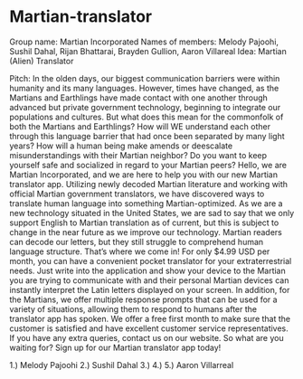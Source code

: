 # Martian-translator
Group name: 
Martian Incorporated
Names of members: 
Melody Pajoohi, Sushil Dahal, Rijan Bhattarai, Brayden Gullion, Aaron Villareal
Idea:
Martian (Alien) Translator

Pitch:
In the olden days, our biggest communication barriers were within humanity and its many languages. However, times have changed, as the Martians and Earthlings have made contact with one another through advanced but private government technology, beginning to integrate our populations and cultures. But what does this mean for the commonfolk of both the Martians and Earthlings? How will WE understand each other through this language barrier that had once been separated by many light years? How will a human being make amends or deescalate misunderstandings with their Martian neighbor? Do you want to keep yourself safe and socialized in regard to your Martian peers?
Hello, we are Martian Incorporated, and we are here to help you with our new Martian translator app. Utilizing newly decoded Martian literature and working with official Martian government translators, we have discovered ways to translate human language into something Martian-optimized. As we are a new technology situated in the United States, we are sad to say that we only support English to Martian translation as of current, but this is subject to change in the near future as we improve our technology.
Martian readers can decode our letters, but they still struggle to comprehend human language structure. That’s where we come in! For only $4.99 USD per month, you can have a convenient pocket translator for your extraterrestrial needs. Just write into the application and show your device to the Martian you are trying to communicate with and their personal Martian devices can instantly interpret the Latin letters displayed on your screen. In addition, for the Martians, we offer multiple response prompts that can be used for a variety of situations, allowing them to respond to humans after the translator app has spoken.
We offer a free first month to make sure that the customer is satisfied and have excellent customer service representatives. If you have any extra queries, contact us on our website. So what are you waiting for? Sign up for our Martian translator app today!

1.) Melody Pajoohi
2.) Sushil Dahal
3.) 
4.) 
5.) Aaron Villarreal
